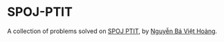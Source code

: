 # SPOJ-PTIT

A collection of problems solved on [SPOJ PTIT](https://www.spoj.com/PTIT/), by [Nguyễn Bá Việt Hoàng](https://www.spoj.com/PTIT/users/prestigeporo/). 
